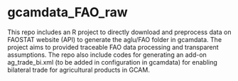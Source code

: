 # gcamdata_FAO_raw
This repo includes an R project to directly download and preprocess data on FAOSTAT website (API) to generate the aglu/FAO folder in gcamdata. The project aims to provided traceable FAO data processing and transparent assumptions. 
The repo also include codes for generating an add-on ag_trade_bi.xml (to be added in configuration in gcamdata) for enabling bilateral trade for agricultural products in GCAM.
